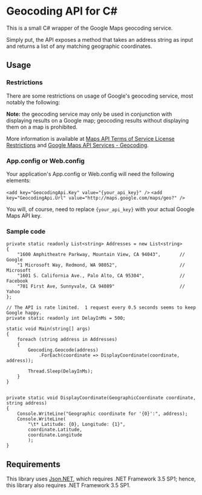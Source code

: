 Geocoding API for C#
=====

This is a small C# wrapper of the Google Maps geocoding service.

Simply put, the API exposes a method that takes an address string as input and returns a list of any matching geographic coordinates.

Usage
-----

### Restrictions

There are some restrictions on usage of Google's geocoding service, most notably the following:

**Note:** the geocoding service may only be used in conjunction with displaying results on a Google map; geocoding results without displaying them on a map is prohibited.

More information is available at [Maps API Terms of Service License Restrictions](https://developers.google.com/maps/terms?csw=1#section_10_12 "Google Maps/Google Earth APIs Terms of Service") and [Google Maps API Services - Geocoding](https://developers.google.com/maps/documentation/geocoding/ "The Google Geocoding API").

### App.config or Web.config

Your application's App.config or Web.config will need the following <appSettings /> elements:

`<add key="GeocodingApi.Key" value="{your_api_key}" />`
`<add key="GeocodingApi.Url" value="http://maps.google.com/maps/geo?" />`

You will, of course, need to replace `{your_api_key}` with your actual Google Maps API key.

### Sample code

```
private static readonly List<string> Addresses = new List<string>
{
    "1600 Amphitheatre Parkway, Mountain View, CA 94043",       // Google
    "1 Microsoft Way, Redmond, WA 98052",                       // Microsoft
    "1601 S. California Ave., Palo Alto, CA 95304",             // Facebook
    "701 First Ave, Sunnyvale, CA 94089"                        // Yahoo
};

// The API is rate limited.  1 request every 0.5 seconds seems to keep Google happy.
private static readonly int DelayInMs = 500;

static void Main(string[] args)
{
    foreach (string address in Addresses)
    {
        Geocoding.Geocode(address)
            .ForEach(coordinate => DisplayCoordinate(coordinate, address));

        Thread.Sleep(DelayInMs);
    }
}


private static void DisplayCoordinate(GeographicCoordinate coordinate, string address)
{
    Console.WriteLine("Geographic coordinate for '{0}':", address);
    Console.WriteLine(
        "\t* Latitude: {0}, Longitude: {1}",
        coordinate.Latitude,
        coordinate.Longitude
        );
}
```

## Requirements
This library uses [Json.NET](http://james.newtonking.com/json "Json.NET Home Page"), which requires .NET Framework 3.5 SP1; hence, this library also requires .NET Framework 3.5 SP1.
